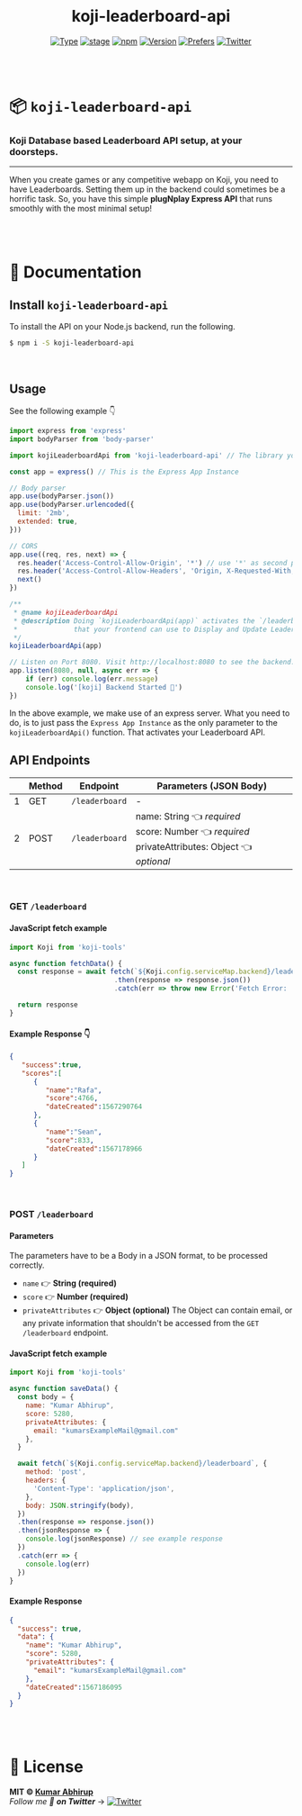 <div align="center">

<br />

<h1>koji-leaderboard-api</h1>

[![Type](https://img.shields.io/badge/type-API-yellow.svg?style=flat-square)](https://www.npmjs.com/package/koji-leaderboard-api)
[![stage](https://img.shields.io/badge/stage-BetaTesting%20%F0%9F%94%A5-000000.svg?style=flat-square)](https://github.com/KumarAbhirup/koji-leaderboard-api)
[![npm](https://img.shields.io/badge/npm-koji--leaderboard--api-CB3837.svg?style=flat-square)](https://www.npmjs.com/package/koji-leaderboard-api)
[![Version](https://img.shields.io/badge/version-v0.0.8-green.svg?style=flat-square)](https://www.npmjs.com/package/koji-leaderboard-api)
[![Prefers](https://img.shields.io/badge/prefers-NPM%20Installation-blue.svg?style=flat-square)](https://www.npmjs.com/package/koji-leaderboard-api)
[![Twitter](https://img.shields.io/twitter/follow/kumar_abhirup.svg?style=social&label=@kumar_abhirup)](https://twitter.com/kumar_abhirup)
<!-- [![GitHub stars](https://img.shields.io/github/stars/KumarAbhirup/koji-leaderboard-api.svg?style=social&label=Stars)](https://github.com/KumarAbhirup/koji-leaderboard-api) -->

</div>

<br /><br />

# 📦 `koji-leaderboard-api`
### **Koji Database based Leaderboard API setup, at your doorsteps.**

---

When you create games or any competitive webapp on Koji, you need to have Leaderboards. Setting them up in the backend could sometimes be a horrific task. So, you have this simple **plugNplay Express API** that runs smoothly with the most minimal setup!

<br /><br />

# 💃 Documentation

## Install `koji-leaderboard-api`

To install the API on your Node.js backend, run the following.

```bash
$ npm i -S koji-leaderboard-api
```

<br />

## Usage

See the following example 👇

```javascript
import express from 'express'
import bodyParser from 'body-parser'

import kojiLeaderboardApi from 'koji-leaderboard-api' // The library you are using

const app = express() // This is the Express App Instance

// Body parser
app.use(bodyParser.json())
app.use(bodyParser.urlencoded({
  limit: '2mb',
  extended: true,
}))

// CORS
app.use((req, res, next) => {
  res.header('Access-Control-Allow-Origin', '*') // use '*' as second param to allow any client to hack in
  res.header('Access-Control-Allow-Headers', 'Origin, X-Requested-With, Content-Type, Accept, Authorization, X-Jiro-Request-Tag')
  next()
})

/**
 * @name kojiLeaderboardApi
 * @description Doing `kojiLeaderboardApi(app)` activates the `/leaderboard` GET and POST API endpoints
 *              that your frontend can use to Display and Update Leaderboard
 */
kojiLeaderboardApi(app)

// Listen on Port 8080. Visit http://localhost:8080 to see the backend.
app.listen(8080, null, async err => {
    if (err) console.log(err.message)
    console.log('[koji] Backend Started 👏')
})
```

In the above example, we make use of an express server. What you need to do, is to just pass the `Express App Instance` as the only parameter to the `kojiLeaderboardApi()` function. That activates your Leaderboard API.

## API Endpoints

|   | **Method** | **Endpoint**   | **Parameters (JSON Body)**                                                                             |
|---|------------|----------------|--------------------------------------------------------------------------------------------------------|
| 1 | GET        | `/leaderboard` |                                                    -                                                   |
| 2 | POST       | `/leaderboard` | name: String 👈 _required_ <br /> score: Number 👈 _required_ <br /> privateAttributes: Object 👈 _optional_ |

<br />

### GET `/leaderboard`

#### JavaScript fetch example

```javascript
import Koji from 'koji-tools'

async function fetchData() {
  const response = await fetch(`${Koji.config.serviceMap.backend}/leaderboard`)
                          .then(response => response.json())
                          .catch(err => throw new Error('Fetch Error: ', err))

  return response
}
```

#### Example Response 👇

```json
{
   "success":true,
   "scores":[
      {
         "name":"Rafa",
         "score":4766,
         "dateCreated":1567290764
      },
      {
         "name":"Sean",
         "score":833,
         "dateCreated":1567178966
      }
   ]
}
```

<br />

### POST `/leaderboard`

#### Parameters

The parameters have to be a Body in a JSON format, to be processed correctly.

- `name` 👉 **String (required)**
- `score` 👉 **Number (required)**
- `privateAttributes` 👉 **Object (optional)** The Object can contain email, or any private information that shouldn't be accessed from the `GET /leaderboard` endpoint.

#### JavaScript fetch example

```javascript
import Koji from 'koji-tools'

async function saveData() {
  const body = {
    name: "Kumar Abhirup",
    score: 5280,
    privateAttributes: {
      email: "kumarsExampleMail@gmail.com"
    },
  }

  await fetch(`${Koji.config.serviceMap.backend}/leaderboard`, {
    method: 'post',
    headers: {
      'Content-Type': 'application/json',
    },
    body: JSON.stringify(body),
  })
  .then(response => response.json())
  .then(jsonResponse => {
    console.log(jsonResponse) // see example response
  })
  .catch(err => {
    console.log(err)
  })
}
```

#### Example Response

```json
{
  "success": true,
  "data": {
    "name": "Kumar Abhirup",
    "score": 5280,
    "privateAttributes": {
      "email": "kumarsExampleMail@gmail.com"
    },
    "dateCreated":1567186095
  }
}
```

<br /><br />

# 📝 License

**MIT © [Kumar Abhirup](https://www.twitter.com/kumar_abhirup)**
<br />
_Follow me 👋 **on Twitter**_ →   [![Twitter](https://img.shields.io/twitter/follow/kumar_abhirup.svg?style=social&label=@kumar_abhirup)](https://twitter.com/kumar_abhirup/)

